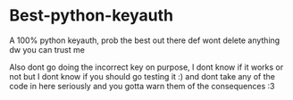 # Best-python-keyauth
A 100% python keyauth, prob the best out there def wont delete anything dw you can trust me

Also dont go doing the incorrect key on purpose, I dont know if it works or not but I dont know if you should go testing it :)
and dont take any of the code in here seriously and you gotta warn them of the consequences :3
